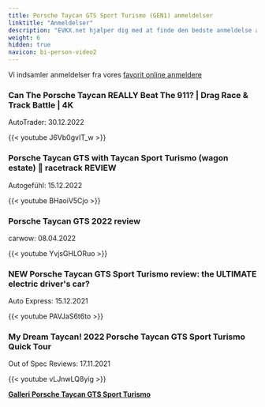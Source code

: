 ```yaml
---
title: Porsche Taycan GTS Sport Turismo (GEN1) anmeldelser
linktitle: "Anmeldelser"
description: "EVKX.net hjælper dig med at finde den bedste anmeldelse af denne model."
weight: 6
hidden: true
navicon: bi-person-video2
---
```

Vi indsamler anmeldelser fra vores [favorit online anmeldere](../../../../../guides/evreviewers/)

<div class="container text-center shadow p-2 pe-4 mb-5 bg-body-tertiary rounded border">
<h3>Can The Porsche Taycan REALLY Beat The 911? | Drag Race & Track Battle | 4K</h3>
<p>AutoTrader: 30.12.2022</p>

{{< youtube J6Vb0gvIT_w >}}

</div>
<div class="container text-center shadow p-2 pe-4 mb-5 bg-body-tertiary rounded border">
<h3>Porsche Taycan GTS with Taycan Sport Turismo (wagon estate) 🏁 racetrack REVIEW</h3>
<p>Autogefühl: 15.12.2022</p>

{{< youtube BHaoiV5Cjo >}}

</div>
<div class="container text-center shadow p-2 pe-4 mb-5 bg-body-tertiary rounded border">
<h3>Porsche Taycan GTS 2022 review</h3>
<p>carwow: 08.04.2022</p>

{{< youtube YvjsGHLORuo >}}

</div>
<div class="container text-center shadow p-2 pe-4 mb-5 bg-body-tertiary rounded border">
<h3>NEW Porsche Taycan GTS Sport Turismo review: the ULTIMATE electric driver's car?</h3>
<p>Auto Express: 15.12.2021</p>

{{< youtube PAVJaS6t6to >}}

</div>
<div class="container text-center shadow p-2 pe-4 mb-5 bg-body-tertiary rounded border">
<h3>My Dream Taycan! 2022 Porsche Taycan GTS Sport Turismo Quick Tour</h3>
<p>Out of Spec Reviews: 17.11.2021</p>

{{< youtube vLJnwLQ8yig >}}

</div>
<div class="mt-3 mb-3">
<a href="../gallery/" class="text-decoration-none text-black">
<strong><i class="bi-arrow-left"></i>Galleri  </strong>
</a>
<a href="../" class="text-decoration-none text-black float-end">
<strong>Porsche Taycan GTS Sport Turismo <i class="bi-arrow-right"></i></strong>
</a>
</div>
